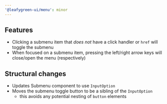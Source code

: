```yaml
---
'@leafygreen-ui/menu': minor
---
```


## Features
- Clicking a submenu item that _does not_ have a click handler or `href` will toggle the submenu
- When focused on a submenu item, pressing the left/right arrow keys will close/open the menu (respectively)

## Structural changes
- Updates Submenu component to use `InputOption`
- Moves the submenu toggle button to be a sibling of the `InputOption`
  - this avoids any potential nesting of `button` elements 
